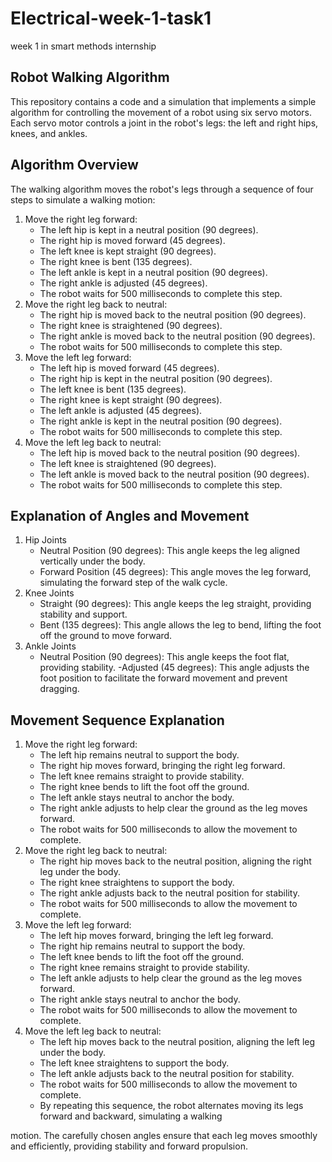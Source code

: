 # Electrical-week-1-task1
week 1 in smart methods internship 


## Robot Walking Algorithm
This repository contains a code and a simulation that implements a simple algorithm for controlling the movement of a robot using six servo motors. Each servo motor controls a joint in the robot's legs: the left and right hips, knees, and ankles.

## Algorithm Overview
The walking algorithm moves the robot's legs through a sequence of four steps to simulate a walking motion:
1. Move the right leg forward:
   - The left hip is kept in a neutral position (90 degrees).
   - The right hip is moved forward (45 degrees).
   - The left knee is kept straight (90 degrees).
   - The right knee is bent (135 degrees).
   - The left ankle is kept in a neutral position (90 degrees).
   - The right ankle is adjusted (45 degrees).
   - The robot waits for 500 milliseconds to complete this step.
2. Move the right leg back to neutral:
   - The right hip is moved back to the neutral position (90 degrees).
   - The right knee is straightened (90 degrees).
   - The right ankle is moved back to the neutral position (90 degrees).
   - The robot waits for 500 milliseconds to complete this step.
3. Move the left leg forward:
   - The left hip is moved forward (45 degrees).
   - The right hip is kept in the neutral position (90 degrees).
   - The left knee is bent (135 degrees).
   - The right knee is kept straight (90 degrees).
   - The left ankle is adjusted (45 degrees).
   - The right ankle is kept in the neutral position (90 degrees).
   - The robot waits for 500 milliseconds to complete this step.
4. Move the left leg back to neutral:
   - The left hip is moved back to the neutral position (90 degrees).
   - The left knee is straightened (90 degrees).
   - The left ankle is moved back to the neutral position (90 degrees).
   - The robot waits for 500 milliseconds to complete this step.

## Explanation of Angles and Movement
1.	Hip Joints
    - Neutral Position (90 degrees): This angle keeps the leg aligned vertically under the body.
    - Forward Position (45 degrees): This angle moves the leg forward, simulating the forward step of the walk cycle.
2.	Knee Joints
    - Straight (90 degrees): This angle keeps the leg straight, providing stability and support.
    - Bent (135 degrees): This angle allows the leg to bend, lifting the foot off the ground to move forward.
3.	Ankle Joints
    - Neutral Position (90 degrees): This angle keeps the foot flat, providing stability.
    -Adjusted (45 degrees): This angle adjusts the foot position to facilitate the forward movement and prevent dragging.

## Movement Sequence Explanation 
1. Move the right leg forward:
    - The left hip remains neutral to support the body.
    - The right hip moves forward, bringing the right leg forward.
    - The left knee remains straight to provide stability.
    - The right knee bends to lift the foot off the ground.
    - The left ankle stays neutral to anchor the body.
    - The right ankle adjusts to help clear the ground as the leg moves forward.
    - The robot waits for 500 milliseconds to allow the movement to complete.
2. Move the right leg back to neutral:
    - The right hip moves back to the neutral position, aligning the right leg under the body.
    - The right knee straightens to support the body.
    - The right ankle adjusts back to the neutral position for stability.
    - The robot waits for 500 milliseconds to allow the movement to complete.
3. Move the left leg forward:
    - The left hip moves forward, bringing the left leg forward.
    - The right hip remains neutral to support the body.
    - The left knee bends to lift the foot off the ground.
    - The right knee remains straight to provide stability.
    - The left ankle adjusts to help clear the ground as the leg moves forward.
    - The right ankle stays neutral to anchor the body.
    - The robot waits for 500 milliseconds to allow the movement to complete.
4. Move the left leg back to neutral:
    - The left hip moves back to the neutral position, aligning the left leg under the body.
    - The left knee straightens to support the body.
    - The left ankle adjusts back to the neutral position for stability.
    - The robot waits for 500 milliseconds to allow the movement to complete.
    - By repeating this sequence, the robot alternates moving its legs forward and backward, simulating a walking

motion. The carefully chosen angles ensure that each leg moves smoothly and efficiently, providing stability and forward propulsion.
